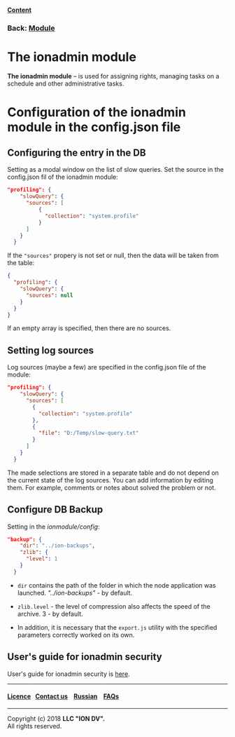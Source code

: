 #### [Content](/docs/en/index.md)

### Back: [Module](/docs/en/3_modules_description/modules.md)

# The ionadmin module

**The ionadmin module** –  is used for assigning rights, managing tasks on a schedule and other administrative tasks.

# Configuration of the ionadmin module in the config.json file 

## Configuring the entry in the DB

Setting as a modal window on the list of slow queries.
Set the source in the config.json fil of the ionadmin module:

```json
"profiling": {
    "slowQuery": {
      "sources": [
          {
            "collection": "system.profile"
          }
      ]
    }
  }
```

If the `"sources"` propery is not set or null, then the data will be taken from the table:

```json
{ 
  "profiling": {
    "slowQuery": {
      "sources": null
    }
  }
}
```

If an empty array is specified, then there are no sources.

## Setting log sources

Log sources (maybe a few) are specified in the config.json file of the module:

```json
"profiling": {
    "slowQuery": {
      "sources": [
        {
          "collection": "system.profile"
        },
        {
          "file": "D:/Temp/slow-query.txt"
        }
      ]
    }
  }
```
The made selections are stored in a separate table and do not depend on the current state of the log sources. You can add information by editing them. For example, comments or notes about solved the problem or not.

## Configure DB Backup

Setting in the *ionmodule/config*:
```json
"backup": {
    "dir": "../ion-backups",
    "zlib": {
      "level": 1
    }
  }
```
* `dir` contains the path of the folder in which the node application was launched. *"../ion-backups"* - by default.

* `zlib.level` - the level of compression also affects the speed of the archive. 3 - by default.

* In addition, it is necessary that the `export.js` utility with the specified parameters correctly worked on its own.

## User's guide for ionadmin security

User's guide for ionadmin security is [here](/docs/en/3_modules_description/admin_security.md).

--------------------------------------------------------------------------  


 #### [Licence](/LICENSE)&ensp;  [Contact us](https://iondv.ru/index.html) &ensp;  [Russian](/docs/ru/3_modules_description/admin.md) &ensp; [FAQs](/faqs.md)   <div><img src="https://mc.iondv.com/watch/local/docs/framework" style="position:absolute; left:-9999px;" height=1 width=1 alt="iondv metrics"></div>       



--------------------------------------------------------------------------  

Copyright (c) 2018 **LLC "ION DV".**   
All rights reserved. 

